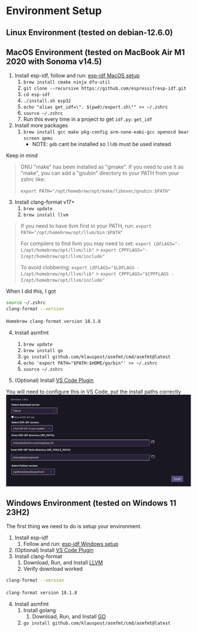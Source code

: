 # Environment Setup

## Linux Environment (tested on debian-12.6.0)

## MacOS Environment (tested on MacBook Air M1 2020 with Sonoma v14.5)

1. Install esp-idf, follow and run: [esp-idf MacOS setup](https://docs.espressif.com/projects/esp-idf/en/latest/esp32/get-started/linux-macos-setup.html)
   1. `brew install cmake ninja dfu-util`
   2. `git clone --recursive https://github.com/espressif/esp-idf.git`
   3. `cd esp-idf`
   4. `./install.sh esp32`
   5. `echo "alias get_idf=\". $(pwd)/export.sh\"" >> ~/.zshrc`
   6. `source ~/.zshrc`
   7. Run this every time in a project to get `idf.py`: `get_idf`
2. Install more packages
   1. `brew install gcc make pkg-config arm-none-eabi-gcc openocd bear screen qemu`
      - NOTE: `gdb` cant be installed so `lldb` must be used instead

Keep in mind

> GNU "make" has been installed as "gmake".
> If you need to use it as "make", you can add a "gnubin" directory
> to your PATH from your zshrc like:
>
> `export PATH="/opt/homebrew/opt/make/libexec/gnubin:$PATH"`

3. Install clang-format v17+
   1. `brew update`
   2. `brew install llvm`

> If you need to have llvm first in your PATH, run:
> `export PATH="/opt/homebrew/opt/llvm/bin:$PATH"`
>
> For compilers to find llvm you may need to set:
> `export LDFLAGS="-L/opt/homebrew/opt/llvm/lib"` > `export CPPFLAGS="-I/opt/homebrew/opt/llvm/include"`
>
> To avoid clobbering:
> `export LDFLAGS="$LDFLAGS -L/opt/homebrew/opt/llvm/lib"` > `export CPPFLAGS="$CPPFLAGS -I/opt/homebrew/opt/llvm/include"`

When I did this, I got

```sh
source ~/.zshrc
clang-format --version

Homebrew clang-format version 18.1.8
```

4. Install asmfmt

   1. `brew update`
   2. `brew install go`
   3. `go install github.com/klauspost/asmfmt/cmd/asmfmt@latest`
   4. `echo 'export PATH="$PATH:$HOME/go/bin"' >> ~/.zshrc`
   5. `source ~/.zshrc`

5. (Optional) Install [VS Code Plugin](https://github.com/espressif/vscode-esp-idf-extension/blob/master/docs/tutorial/install.md)

You will need to configure this in VS Code, put the install paths correctly
![vscode-esp-idf-extension](vscode-esp-idf-extension-macos.png)

## Windows Environment (tested on Windows 11 23H2)

The first thing we need to do is setup your environment.

1. Install esp-idf
   1. Follow and run: [esp-idf Windows setup](https://docs.espressif.com/projects/esp-idf/en/latest/esp32/get-started/windows-setup.html)
2. (Optional) Install [VS Code Plugin](https://github.com/espressif/vscode-esp-idf-extension/blob/master/docs/tutorial/install.md)
3. Install clang-format
   1. Download, Run, and Install [LLVM](https://github.com/llvm/llvm-project/releases/download/llvmorg-18.1.8/LLVM-18.1.8-win64.exe)
   2. Verify download worked

```sh
clang-format --version

clang-format version 18.1.8
```

4. Install asmfmt
   1. Install golang
      1. Download, Run, and Install [GO](https://go.dev/dl/go1.22.5.windows-amd64.msi)
   2. `go install github.com/klauspost/asmfmt/cmd/asmfmt@latest`
